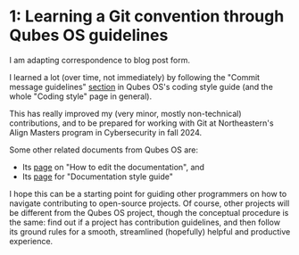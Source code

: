 # 1: Learning a Git convention through Qubes OS guidelines

I am adapting correspondence to blog post form.<!--more-->

I learned a lot (over time, not immediately) by following the "Commit message guidelines"
[section](https://www.qubes-os.org/doc/coding-style/#commit-message-guidelines) in Qubes OS's coding
style guide (and the whole "Coding style" page in general).

This has really improved my (very minor, mostly non-technical) contributions, and to be prepared for
working with Git at Northeastern's Align Masters program in Cybersecurity in fall 2024.

Some other related documents from Qubes OS are:
* Its [page](https://www.qubes-os.org/doc/how-to-edit-the-documentation/) on "How to edit the documentation", and
* Its [page](https://www.qubes-os.org/doc/documentation-style-guide/) for "Documentation style guide"

I hope this can be a starting point for guiding other programmers on how to navigate contributing to
open-source projects. Of course, other projects will be different from the Qubes OS project, though
the conceptual procedure is the same: find out if a project has contribution guidelines, and then
follow its ground rules for a smooth, streamlined (hopefully) helpful and productive experience.


